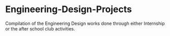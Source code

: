 # Engineering-Design-Projects
Compilation of the Engineering Design works done through either Internship or the after school club activities.
